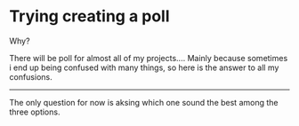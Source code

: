 # Trying creating a poll

Why?

There will be poll for almost all of my projects....
Mainly because sometimes i end up being confused with many things, so here is the answer to all my confusions.

___
The only question for now is aksing which one sound the best among the three options.
